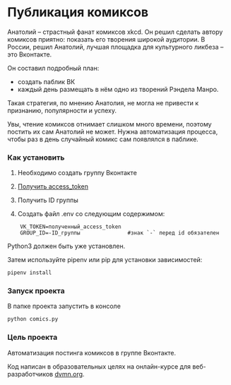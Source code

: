 # Публикация комиксов

Анатолий – страстный фанат комиксов xkcd. Он решил сделать автору комиксов приятно: показать его творения широкой аудитории. В России, решил Анатолий, лучшая площадка для культурного ликбеза – это Вконтакте.

Он составил подробный план:

 - создать паблик ВК
 - каждый день размещать в нём одно из творений Рэндела Манро.

Такая стратегия, по мнению Анатолия, не могла не привести к признанию, популярности и успеху.

Увы, чтение комиксов отнимает слишком много времени, поэтому постить их сам Анатолий не может. Нужна автоматизация процесса, чтобы раз в день случайный комикс сам появлялся в паблике.

### Как установить

1. Необходимо создать группу Вконтакте
2. [Получить access_token](https://vk.com/dev/implicit_flow_group?f=4.%20%D0%9F%D0%BE%D0%BB%D1%83%D1%87%D0%B5%D0%BD%D0%B8%D0%B5%20access_token) 
3. Получить ID группы

4. Создать файл .env со следующим содержимом:

```.env
    VK_TOKEN=полученный_access_token
    GROUP_ID=-ID_группы               #знак `-` перед id обязателен
```

Python3 должен быть уже установлен. 

Затем используйте pipenv или pip для установки зависимостей:

```bash
pipenv install
```

### Запуск проекта

В папке проекта запустить в консоле 

```bash
python comics.py
```

### Цель проекта

Автоматизация постинга комиксов в группе Вконтакте.

Код написан в образовательных целях на онлайн-курсе для веб-разработчиков [dvmn.org](https://dvmn.org/).